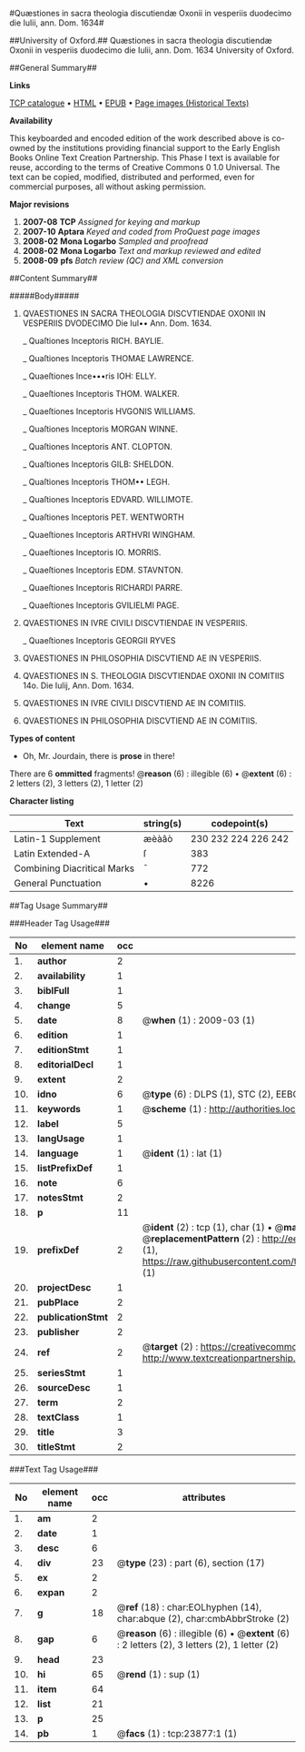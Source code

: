 #Quæstiones in sacra theologia discutiendæ Oxonii in vesperiis duodecimo die Iulii, ann. Dom. 1634#

##University of Oxford.##
Quæstiones in sacra theologia discutiendæ Oxonii in vesperiis duodecimo die Iulii, ann. Dom. 1634
University of Oxford.

##General Summary##

**Links**

[TCP catalogue](http://www.ota.ox.ac.uk/tcp/)  • 
[HTML](http://tei.it.ox.ac.uk/tcp/Texts-HTML/free/A08/A08713.html)  • 
[EPUB](http://tei.it.ox.ac.uk/tcp/Texts-EPUB/free/A08/A08713.epub) • 
[Page images (Historical Texts)](https://data.historicaltexts.jisc.ac.uk/view?pubId=eebo-20235248e&pageId=eebo-20235248e-23877-1)

**Availability**

This keyboarded and encoded edition of the
	       work described above is co-owned by the institutions
	       providing financial support to the Early English Books
	       Online Text Creation Partnership. This Phase I text is
	       available for reuse, according to the terms of Creative
	       Commons 0 1.0 Universal. The text can be copied,
	       modified, distributed and performed, even for
	       commercial purposes, all without asking permission.

**Major revisions**

1. __2007-08__ __TCP__ *Assigned for keying and markup*
1. __2007-10__ __Aptara__ *Keyed and coded from ProQuest page images*
1. __2008-02__ __Mona Logarbo__ *Sampled and proofread*
1. __2008-02__ __Mona Logarbo__ *Text and markup reviewed and edited*
1. __2008-09__ __pfs__ *Batch review (QC) and XML conversion*

##Content Summary##

#####Body#####

1. QVAESTIONES IN SACRA
THEOLOGIA DISCVTIENDAE
OXONII IN VESPERIIS DVODECIMO
Die Iul•• Ann. Dom. 1634.

    _ Quaſtiones Inceptoris RICH. BAYLIE.

    _ Quaſtiones Inceptoris THOMAE LAWRENCE.

    _ Quaeſtiones Ince•••ris IOH: ELLY.

    _ Quaeſtiones Inceptoris THOM. WALKER.

    _ Quaeſtiones Inceptoris HVGONIS WILLIAMS.

    _ Quaſtiones Inceptoris MORGAN WINNE.

    _ Quaſtiones Inceptoris ANT. CLOPTON.

    _ Quaſtiones Inceptoris GILB: SHELDON.

    _ Quaſtiones Inceptoris THOM•• LEGH.

    _ Quaſtiones Inceptoris EDVARD. WILLIMOTE.

    _ Quaſtiones Inceptoris PET. WENTWORTH

    _ Quaeſtiones Inceptoris ARTHVRI WINGHAM.

    _ Quaeſtiones Inceptoris IO. MORRIS.

    _ Quaeſtiones Inceptoris EDM. STAVNTON.

    _ Quaeſtiones Inceptoris RICHARDI PARRE.

    _ Quaeſtiones Inceptoris GVILIELMI PAGE.

1. QVAESTIONES IN IVRE CIVILI DISCVTIENDAE
IN VESPERIIS.

    _ Quaeſtiones Inceptoris GEORGII RYVES

1. QVAESTIONES IN PHILOSOPHIA DISCVTIEND
AE IN VESPERIIS.

1. QVAESTIONES IN S. THEOLOGIA DISCVTIENDAE
OXONII IN COMITIIS
14o. Die Iulij, Ann. Dom. 1634.

1. QVAESTIONES IN IVRE CIVILI DISCVTIEND
AE IN COMITIIS.

1. QVAESTIONES IN PHILOSOPHIA DISCVTIEND
AE IN COMITIIS.

**Types of content**

  * Oh, Mr. Jourdain, there is **prose** in there!

There are 6 **ommitted** fragments! 
 @__reason__ (6) : illegible (6)  •  @__extent__ (6) : 2 letters (2), 3 letters (2), 1 letter (2)

**Character listing**


|Text|string(s)|codepoint(s)|
|---|---|---|
|Latin-1 Supplement|æèàâò|230 232 224 226 242|
|Latin Extended-A|ſ|383|
|Combining             Diacritical Marks|̄|772|
|General Punctuation|•|8226|

##Tag Usage Summary##

###Header Tag Usage###

|No|element name|occ|attributes|
|---|---|---|---|
|1.|__author__|2||
|2.|__availability__|1||
|3.|__biblFull__|1||
|4.|__change__|5||
|5.|__date__|8| @__when__ (1) : 2009-03 (1)|
|6.|__edition__|1||
|7.|__editionStmt__|1||
|8.|__editorialDecl__|1||
|9.|__extent__|2||
|10.|__idno__|6| @__type__ (6) : DLPS (1), STC (2), EEBO-CITATION (1), OCLC (1), VID (1)|
|11.|__keywords__|1| @__scheme__ (1) : http://authorities.loc.gov/ (1)|
|12.|__label__|5||
|13.|__langUsage__|1||
|14.|__language__|1| @__ident__ (1) : lat (1)|
|15.|__listPrefixDef__|1||
|16.|__note__|6||
|17.|__notesStmt__|2||
|18.|__p__|11||
|19.|__prefixDef__|2| @__ident__ (2) : tcp (1), char (1)  •  @__matchPattern__ (2) : ([0-9\-]+):([0-9IVX]+) (1), (.+) (1)  •  @__replacementPattern__ (2) : http://eebo.chadwyck.com/downloadtiff?vid=$1&page=$2 (1), https://raw.githubusercontent.com/textcreationpartnership/Texts/master/tcpchars.xml#$1 (1)|
|20.|__projectDesc__|1||
|21.|__pubPlace__|2||
|22.|__publicationStmt__|2||
|23.|__publisher__|2||
|24.|__ref__|2| @__target__ (2) : https://creativecommons.org/publicdomain/zero/1.0/ (1), http://www.textcreationpartnership.org/docs/. (1)|
|25.|__seriesStmt__|1||
|26.|__sourceDesc__|1||
|27.|__term__|2||
|28.|__textClass__|1||
|29.|__title__|3||
|30.|__titleStmt__|2||


###Text Tag Usage###

|No|element name|occ|attributes|
|---|---|---|---|
|1.|__am__|2||
|2.|__date__|1||
|3.|__desc__|6||
|4.|__div__|23| @__type__ (23) : part (6), section (17)|
|5.|__ex__|2||
|6.|__expan__|2||
|7.|__g__|18| @__ref__ (18) : char:EOLhyphen (14), char:abque (2), char:cmbAbbrStroke (2)|
|8.|__gap__|6| @__reason__ (6) : illegible (6)  •  @__extent__ (6) : 2 letters (2), 3 letters (2), 1 letter (2)|
|9.|__head__|23||
|10.|__hi__|65| @__rend__ (1) : sup (1)|
|11.|__item__|64||
|12.|__list__|21||
|13.|__p__|25||
|14.|__pb__|1| @__facs__ (1) : tcp:23877:1 (1)|
